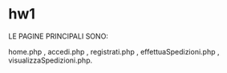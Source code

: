 # hw1

LE PAGINE PRINCIPALI SONO:

home.php ,
accedi.php ,
registrati.php ,
effettuaSpedizioni.php ,
visualizzaSpedizioni.php.
